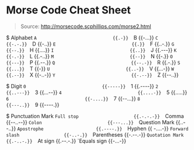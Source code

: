 # Morse Code Cheat Sheet

> Source: http://morsecode.scphillips.com/morse2.html

$ Alphabet
    `A                             {{.-}} 
    `B                             {{-...}} 
    `C                             {{-.-.}} 
    `D                             {{-..}} 
    `E                             {{.}} 
    `F                             {{..-.}} 
    `G                             {{--.}} 
    `H                             {{....}} 
    `I                             {{..}} 
    `J                             {{.---}} 
    `K                             {{-.-}} 
    `L                             {{.-..}} 
    `M                             {{--}} 
    `N                             {{-.}} 
    `O                             {{---}} 
    `P                             {{.--.}} 
    `Q                             {{--.-}} 
    `R                             {{.-.}} 
    `S                             {{...}} 
    `T                             {{-}} 
    `U                             {{..-}} 
    `V                             {{...-}} 
    `W                             {{.--}} 
    `X                             {{-..-}} 
    `Y                             {{-.--}} 
    `Z                             {{--..}} 

$ Digit
    `0                             {{-----}} 
    `1                             {{.----}} 
    `2                             {{..---}} 
    `3                             {{...--}} 
    `4                             {{....-}} 
    `5                             {{.....}} 
    `6                             {{-....}} 
    `7                             {{--...}} 
    `8                             {{---..}} 
    `9                             {{----.}} 

$ Punctuation Mark
    `Full stop                     {{.-.-.-}} 
    `Comma                         {{--..--}} 
    `Colon                         {{---...}} 
    `Question Mark                 {{..--..}} 
    `Apostrophe                    {{.----.}} 
    `Hyphen                        {{ -....-}} 
    `Forward slash                 {{-..-.}} 
    `Parentheses                   {{-.--.-}} 
    `Quotation Mark                {{.-..-.}} 
    `At sign                       {{.--.-.}} 
    `Equals sign                   {{-...-}} 

